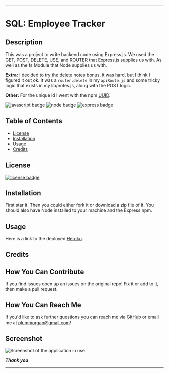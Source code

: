 ___

# SQL: Employee Tracker

## Description

This was a project to write backend code using Express.js. We used the GET, POST, DELETE, USE, and ROUTER that Express.js supplies us with. As well as the fs Module that Node supplies us with.

**Extra:** I decided to try the delete notes bonus, it was hard, but I think I figured it out ok.  It was a ```router.delete``` in my ```apiRoute.js``` and some tricky logic that exists in my lib/notes.js, along with the POST logic. 

**Other:** For the unique id I went with the npm [UUID](https://www.npmjs.com/package/uuid "Unique ID npm").


![javascript badge](https://img.shields.io/badge/We%20Stan-Javascript-brightgreen)
![node badge](https://img.shields.io/badge/Node-Over%20Here-blueviolet)
![express badge](https://img.shields.io/badge/Express.js-On%20This%20Machine-orange)

## Table of Contents 

* [License](#license)
* [Installation](#installation)
* [Usage](#usage)
* [Credits](#credits)


## License

[![license badge](https://img.shields.io/static/v1?label=license&message=GPL-2.0&color=important)](https://opensource.org/licenses/GPL-2.0)

## Installation 

First star it. 
Then you could either fork it or download a zip file of it.
You should also have Node installed to your machine and the Express npm.

## Usage

Here is a link to the deployed [Heroku](https://hidden-brook-85239.herokuapp.com/ "Heroku").

## Credits




## How You Can Contribute

If you find issues open up an issues on the original repo! Fix it or add to it, then make a pull request.

## How You Can Reach Me

If you'd like to ask further questions you can reach me via [GitHub](https://github.com/cat-lin-morgan/) or email me at plummorgan@gmail.com!

## Screenshot

<img src='notakerscreenshot.png' alt='Screenshot of the application in use.'/>


___Thank you___

___

